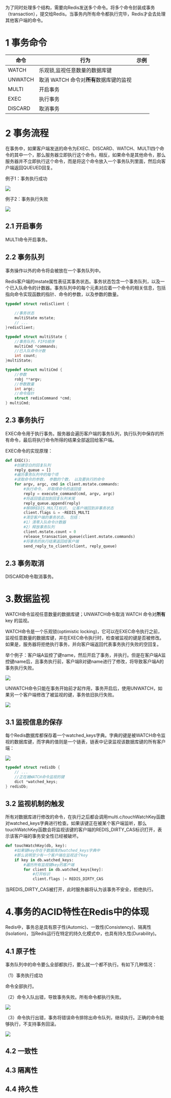 
为了同时处理多个结构，需要向Redis发送多个命令。将多个命令封装成事务（transaction），提交给Redis。当事务内所有命令都执行完毕，Redis才会去处理其他客户端的命令。

# 1 事务命令

|命令|行为|示例|
|----|---|----|
|WATCH|乐观锁,监视任意数量的数据库键||
|UNWATCH|取消 WATCH 命令对**所有**数据库键的监视||
|MULTI|开启事务||
|EXEC|执行事务||
|DISCARD|取消事务||

# 2 事务流程

在事务中，如果客户端发送的命令为EXEC、DISCARD、WATCH、MULTI四个命令的其中一个，那么服务器立即执行这个命令。相反，如果命令是其他命令，那么服务器并不立即执行这个命令，而是将这个命令放入一个事务队列里面，然后向客户端返回QUEUED回复。

例子1：事务执行成功

![](../assets/images/Redis/4/1.png)

例子2：事务执行失败

![](../assets/images/Redis/4/2.png)

## 2.1 开启事务

MULTI命令开启事务。

## 2.2 事务队列

事务操作以外的命令将会被放在一个事务队列中。

Redis客户端的mstate属性表征其事务状态。事务状态包含一个事务队列，以及一个已入队命令的计数器。事务队列中的每个元素对应着一个命令的相关信息，包括指向命令实现函数的指针、命令的参数，以及参数的数量。

```C
typedef struct redisClient {
	
	//事务状态
	multiState mstate; 
	// ...
}redisClient;

typedef struct multiState {
	//事务队列，FIFO顺序
	multiCmd *commands;
	//已入队命令计数
	int count;
}multiState;

typedef struct multiCmd {
	//参数
	robj **argv;
	//参数数量
	int argc;
	//命令指针
	struct redisCommand *cmd;
} multiCmd;
```

## 2.3 事务执行

EXEC命令用于执行事务。服务器会遍历客户端的事务队列，执行队列中保存的所有命令，最后将执行命令所得的结果全部返回给客户端。

EXEC命令的实现原理：

```python
def EXEC():
    #创建空白的回复队列
    reply_queue = []
    #遍历事务队列中的每个项
    #读取命令的参数， 参数的个数， 以及要执行的命令
    for argv, argc, cmd in client.mstate.commands:
        #执行命令， 并取得命令的返回值
        reply = execute_command(cmd, argv, argc)
        #将返回值追加到回复队列末尾
        reply_queue.append(reply)
        #移除REDIS_MULTI标识， 让客户端回到非事务状态
        client.flags & = ~REDIS_MULTI
        #清空客户端的事务状态， 包括：
        #1）清零入队命令计数器
        #2）释放事务队列
        client.mstate.count = 0
        release_transaction_queue(client.mstate.commands)
        #将事务的执行结果返回给客户端
        send_reply_to_client(client, reply_queue)
```

## 2.3 事务取消

DISCARD命令取消事务。

# 3.数据监视

WATCH命令监视任意数量的数据库键；UNWATCH命令取消 WATCH 命令对**所有** key 的监视。

WATCH命令是一个乐观锁(optimistic locking)，它可以在EXEC命令执行之前，监视任意数量的数据库键，并在EXEC命令执行时，检查被监视的键是否被修改。如果是，服务器将拒绝执行事务，并向客户端返回代表事务执行失败的空回复。

举个例子：客户端A监控了键name，然后开启了事务，并执行。但是在客户端A监控键name后，且事务执行前，客户端B对键name进行了修改，将导致客户端A的事务执行失败。

![](../assets/images/Redis/4/3.png)

UNWATCH命令只能在事务开始前才起作用，事务开启后，使用UNWATCH，如果另一个客户端修改了被监视的键，事务依旧执行失败。

![](../assets/images/Redis/4/4.png)

## 3.1 监视信息的保存

每个Redis数据库都保存着一个watched_keys字典。字典的键是被WATCH命令监视的数据库键，而字典的值则是一个链表，链表中记录监视该数据库键的所有客户端：

![](../assets/images/Redis/4/4.png)

```C
typedef struct redisDb {
    // ...
    //正在被WATCH命令监视的键
    dict *watched_keys;
} redisDb;
```

## 3.2 监视机制的触发

所有对数据库进行修改的命令，在执行之后都会调用multi.c/touchWatchKey函数对watched_keys字典进行检查。如果该键正在被某个客户端监听，那么touchWatchKey函数会将监视该键的客户端的REDIS_DIRTY_CAS标识打开，表示该客户端的事务安全性已经被破坏。

```python
def touchWatchKey(db, key):
    #如果键key存在于数据库的watched_keys字典中
    #那么说明至少有一个客户端在监视这个key
    if key in db.watched_keys:
        #遍历所有监视键key的客户端
        for client in db.watched_keys[key]:
            #打开标识
            client.flags |= REDIS_DIRTY_CAS
```

当REDIS_DIRTY_CAS被打开，此时服务器将认为该事务不安全，拒绝执行。

# 4.事务的ACID特性在Redis中的体现

Redis中，事务总是具有原子性(Automic)、一致性(Consistency)、隔离性(Isolation)，当Redis运行在特定的持久化模式中，也具有持久性(Durability)。

## 4.1 原子性

事务队列中的命令要么全部都执行，要么就一个都不执行。有如下几种情况：

（1）事务执行成功

命令全部执行。

（2）命令入队出错，导致事务失败。所有命令都执行失败。

![](../assets/images/Redis/4/6.png)

（3）命令执行出错，事务将错误命令排除出命令队列，继续执行。正确的命令能够执行，不支持事务回滚。

![](../assets/images/Redis/4/7.png)

## 4.2 一致性

## 4.3 隔离性

## 4.4 持久性
